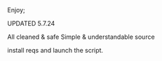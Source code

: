 Enjoy;

UPDATED 5.7.24

All cleaned & safe
Simple & understandable source

install reqs and launch the script.
